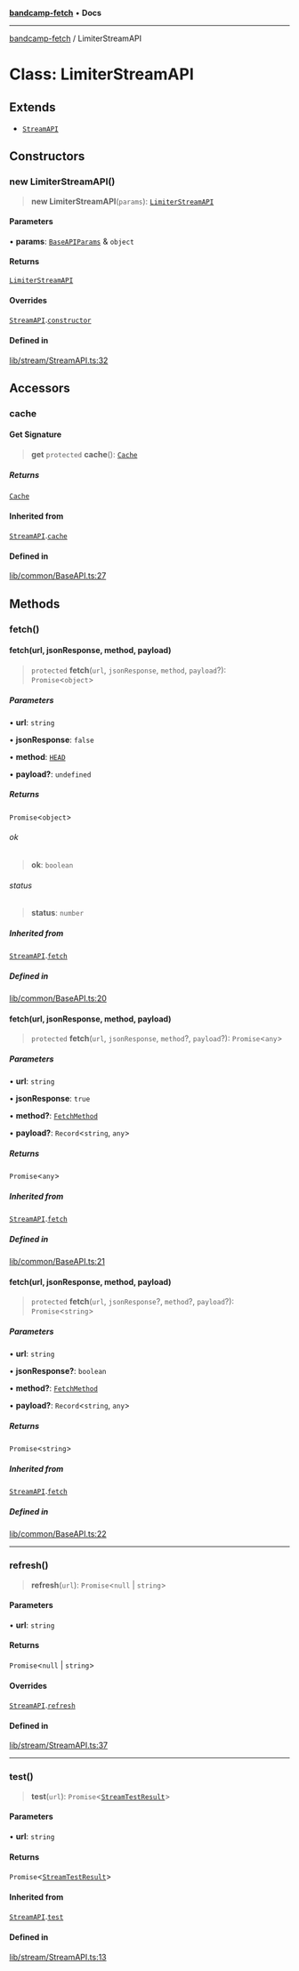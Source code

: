 [**bandcamp-fetch**](../README.md) • **Docs**

***

[bandcamp-fetch](../README.md) / LimiterStreamAPI

# Class: LimiterStreamAPI

## Extends

- [`StreamAPI`](StreamAPI.md)

## Constructors

### new LimiterStreamAPI()

> **new LimiterStreamAPI**(`params`): [`LimiterStreamAPI`](LimiterStreamAPI.md)

#### Parameters

• **params**: [`BaseAPIParams`](../interfaces/BaseAPIParams.md) & `object`

#### Returns

[`LimiterStreamAPI`](LimiterStreamAPI.md)

#### Overrides

[`StreamAPI`](StreamAPI.md).[`constructor`](StreamAPI.md#constructors)

#### Defined in

[lib/stream/StreamAPI.ts:32](https://github.com/patrickkfkan/bandcamp-fetch/blob/e4cb82348d4aab387354625a2433077d57362f73/src/lib/stream/StreamAPI.ts#L32)

## Accessors

### cache

#### Get Signature

> **get** `protected` **cache**(): [`Cache`](Cache.md)

##### Returns

[`Cache`](Cache.md)

#### Inherited from

[`StreamAPI`](StreamAPI.md).[`cache`](StreamAPI.md#cache)

#### Defined in

[lib/common/BaseAPI.ts:27](https://github.com/patrickkfkan/bandcamp-fetch/blob/e4cb82348d4aab387354625a2433077d57362f73/src/lib/common/BaseAPI.ts#L27)

## Methods

### fetch()

#### fetch(url, jsonResponse, method, payload)

> `protected` **fetch**(`url`, `jsonResponse`, `method`, `payload`?): `Promise`\<`object`\>

##### Parameters

• **url**: `string`

• **jsonResponse**: `false`

• **method**: [`HEAD`](../enumerations/FetchMethod.md#head)

• **payload?**: `undefined`

##### Returns

`Promise`\<`object`\>

###### ok

> **ok**: `boolean`

###### status

> **status**: `number`

##### Inherited from

[`StreamAPI`](StreamAPI.md).[`fetch`](StreamAPI.md#fetch)

##### Defined in

[lib/common/BaseAPI.ts:20](https://github.com/patrickkfkan/bandcamp-fetch/blob/e4cb82348d4aab387354625a2433077d57362f73/src/lib/common/BaseAPI.ts#L20)

#### fetch(url, jsonResponse, method, payload)

> `protected` **fetch**(`url`, `jsonResponse`, `method`?, `payload`?): `Promise`\<`any`\>

##### Parameters

• **url**: `string`

• **jsonResponse**: `true`

• **method?**: [`FetchMethod`](../enumerations/FetchMethod.md)

• **payload?**: `Record`\<`string`, `any`\>

##### Returns

`Promise`\<`any`\>

##### Inherited from

[`StreamAPI`](StreamAPI.md).[`fetch`](StreamAPI.md#fetch)

##### Defined in

[lib/common/BaseAPI.ts:21](https://github.com/patrickkfkan/bandcamp-fetch/blob/e4cb82348d4aab387354625a2433077d57362f73/src/lib/common/BaseAPI.ts#L21)

#### fetch(url, jsonResponse, method, payload)

> `protected` **fetch**(`url`, `jsonResponse`?, `method`?, `payload`?): `Promise`\<`string`\>

##### Parameters

• **url**: `string`

• **jsonResponse?**: `boolean`

• **method?**: [`FetchMethod`](../enumerations/FetchMethod.md)

• **payload?**: `Record`\<`string`, `any`\>

##### Returns

`Promise`\<`string`\>

##### Inherited from

[`StreamAPI`](StreamAPI.md).[`fetch`](StreamAPI.md#fetch)

##### Defined in

[lib/common/BaseAPI.ts:22](https://github.com/patrickkfkan/bandcamp-fetch/blob/e4cb82348d4aab387354625a2433077d57362f73/src/lib/common/BaseAPI.ts#L22)

***

### refresh()

> **refresh**(`url`): `Promise`\<`null` \| `string`\>

#### Parameters

• **url**: `string`

#### Returns

`Promise`\<`null` \| `string`\>

#### Overrides

[`StreamAPI`](StreamAPI.md).[`refresh`](StreamAPI.md#refresh)

#### Defined in

[lib/stream/StreamAPI.ts:37](https://github.com/patrickkfkan/bandcamp-fetch/blob/e4cb82348d4aab387354625a2433077d57362f73/src/lib/stream/StreamAPI.ts#L37)

***

### test()

> **test**(`url`): `Promise`\<[`StreamTestResult`](../interfaces/StreamTestResult.md)\>

#### Parameters

• **url**: `string`

#### Returns

`Promise`\<[`StreamTestResult`](../interfaces/StreamTestResult.md)\>

#### Inherited from

[`StreamAPI`](StreamAPI.md).[`test`](StreamAPI.md#test)

#### Defined in

[lib/stream/StreamAPI.ts:13](https://github.com/patrickkfkan/bandcamp-fetch/blob/e4cb82348d4aab387354625a2433077d57362f73/src/lib/stream/StreamAPI.ts#L13)
